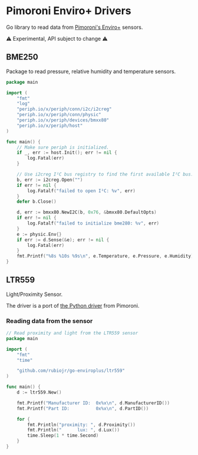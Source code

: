 # Pimoroni Enviro+ Drivers

Go library to read data from [Pimoroni's Enviro+](https://learn.pimoroni.com/tutorial/sandyj/getting-started-with-enviro-plus) sensors.

⚠️ Experimental, API subject to change ⚠

## BME250

Package to read pressure, relative humidity and temperature sensors.

```Go
package main

import (
	"fmt"
	"log"
	"periph.io/x/periph/conn/i2c/i2creg"
	"periph.io/x/periph/conn/physic"
	"periph.io/x/periph/devices/bmxx80"
	"periph.io/x/periph/host"
)

func main() {
	// Make sure periph is initialized.
	if _, err := host.Init(); err != nil {
		log.Fatal(err)
	}

	// Use i2creg I²C bus registry to find the first available I²C bus.
	b, err := i2creg.Open("")
	if err != nil {
		log.Fatalf("failed to open I²C: %v", err)
	}
	defer b.Close()

	d, err := bmxx80.NewI2C(b, 0x76, &bmxx80.DefaultOpts)
	if err != nil {
		log.Fatalf("failed to initialize bme280: %v", err)
	}
	e := physic.Env{}
	if err := d.Sense(&e); err != nil {
		log.Fatal(err)
	}
	fmt.Printf("%8s %10s %9s\n", e.Temperature, e.Pressure, e.Humidity)
}
```

## LTR559

Light/Proximity Sensor.

The driver is a port of [the Python driver](https://github.com/pimoroni/ltr559-python) from Pimoroni.

### Reading data from the sensor

```Go
// Read proximity and light from the LTR559 sensor
package main

import (
	"fmt"
	"time"

	"github.com/rubiojr/go-enviroplus/ltr559"
)

func main() {
	d := ltr559.New()

	fmt.Printf("Manufacturer ID:  0x%x\n", d.ManufacturerID())
	fmt.Printf("Part ID:          0x%x\n", d.PartID())

	for {
		fmt.Println("proximity: ", d.Proximity())
		fmt.Println("      lux: ", d.Lux())
		time.Sleep(1 * time.Second)
	}
}
```
